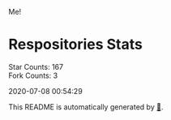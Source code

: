 Me!

# Respositories Stats
Star Counts: 167  
Fork Counts: 3

2020-07-08 00:54:29  

This README is automatically generated by [🐰](https://github.com/rnitta/rnitta).